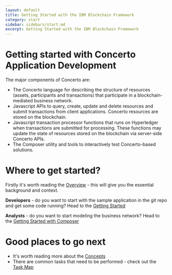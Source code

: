 ```yaml
---
layout: default
title: Getting Started with the IBM Blockchain Framework
category: start
sidebar: sidebars/start.md
excerpt: Getting Started with the IBM Blockchain Framework
---
```

# Getting started with Concerto Application Development
The major components of Concerto are:

- The Concerto language for describing the structure of resources (assets, participants and transactions) that participate in a blockchain-mediated business network.
- Javascript APIs to query, create, update and delete resources and submit transactions from client applications. Concerto resources are stored on the blockchain.
- Javascript transaction processor functions that runs on Hyperledger when transactions are submitted for processing. These functions may update the state of resources stored on the blockchain via server-side Concerto APIs.
- The Composer utility and tools to interactively test Concerto-based solutions.

# Where to get started?

Firstly it's worth reading the [Overview](../overview/overview.md) - this will give you the essential background and context.

**Developers** - do you want to start with the sample application in the git repo and get some code running?  Head to the [Getting Started](../start/getting-started-cmd-line.md)

**Analysts** - do you want to start modeling the business network?  Head to the [Getting Started with Composer](../start/getting-started-composer.md)


# Good places to go next

- It's worth reading more about the [Concepts](../concepts/index.md)
- There are common tasks that need to be performed - check out the [Task Map](../tasks/index.md)
